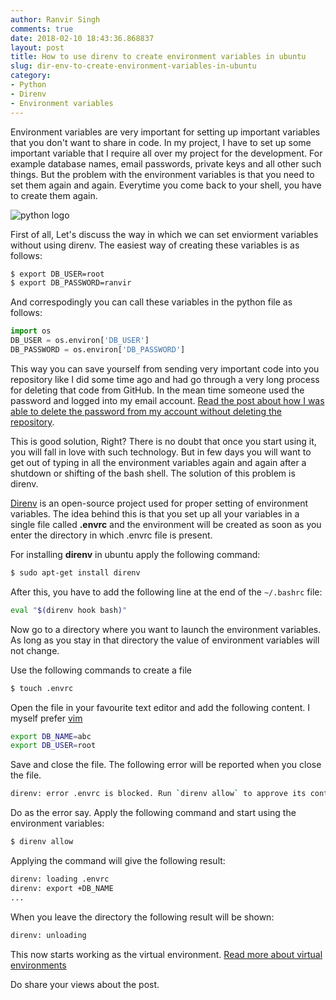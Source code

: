 ```yaml
---
author: Ranvir Singh
comments: true
date: 2018-02-10 18:43:36.868837
layout: post
title: How to use direnv to create environment variables in ubuntu
slug: dir-env-to-create-environment-variables-in-ubuntu
category:
- Python
- Direnv
- Environment variables
---
```

Environment variables are very important for setting up important variables that you don't want to share in code. In my project, I have to set up some important variable that I require all over my project for the development. For example database names, email passwords, private keys and all other such things. But the problem with the environment variables is that you need to set them again and again. Everytime you come back to your shell, you have to create them again.

![python logo](http://dashh.in/wp-content/uploads/2017/03/the-python-programming-language-explained.gif "Python Logo")

First of all, Let's discuss the way in which we can set enviorment variables without using direnv. The easiest way of creating these variables is as follows:

```bash
$ export DB_USER=root
$ export DB_PASSWORD=ranvir
```

And correspodingly you can call these variables in the python file as follows:

```python
import os
DB_USER = os.environ['DB_USER']
DB_PASSWORD = os.environ['DB_PASSWORD']
```

This way you can save yourself from sending very important code into you repository like I did some time ago and had go through a very long process for deleting that code from GitHub. In the mean time someone used the password and logged into my email account. [Read the post about how I was able to delete the password from my account without deleting the repository](http://singh1114.github.io/blog/how-to-remove-extra-sensitive-information-from-git-commits/).

This is good solution, Right? There is no doubt that once you start using it, you will fall in love with such technology. But in few days you will want to get out of typing in all the environment variables again and again after a shutdown or shifting of the bash shell. The solution of this problem is direnv.

[Direnv](https://github.com/direnv/direnv) is an open-source project used for proper setting of environment variables. The idea behind this is that you set up all your variables in a single file called **.envrc** and the environment will be created as soon as you enter the directory in which .envrc file is present.

For installing **direnv** in ubuntu apply the following command:

```bash
$ sudo apt-get install direnv
```

After this, you have to add the following line at the end of the `~/.bashrc` file:

```bash
eval "$(direnv hook bash)"
```

Now go to a directory where you want to launch the environment variables. As long as you stay in that directory the value of environment variables will not change. 

Use the following commands to create a file

```bash
$ touch .envrc 
```

Open the file in your favourite text editor and add the following content. I myself prefer [vim](http://singh1114.github.io/blog/vim-the-best-text-editor/)

```bash
export DB_NAME=abc                                                          
export DB_USER=root
```

Save and close the file. The following error will be reported when you close the file.

```bash
direnv: error .envrc is blocked. Run `direnv allow` to approve its content
```

Do as the error say. Apply the following command and start using the environment variables:

```bash
$ direnv allow
```

Applying the command will give the following result:

```bash
direnv: loading .envrc
direnv: export +DB_NAME
...
```

When you leave the directory the following result will be shown:

```bash
direnv: unloading
```

This now starts working as the virtual environment. [Read more about virtual environments](http://singh1114.github.io/how-to-install-django-using-virtual-environment/)

Do share your views about the post.
